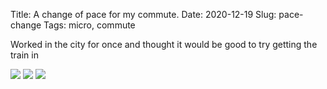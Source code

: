 Title: A change of pace for my commute.
Date: 2020-12-19
Slug: pace-change
Tags: micro, commute

Worked in the city for once and thought it would be good to try getting the train in

<img class="align-center" src="/media/images/2020-12-19 pace-change/on-train.jpg" class="align-center" loading="lazy"/>
<img class="align-center" src="/media/images/2020-12-19 pace-change/skyline.jpg" class="align-center" loading="lazy"/>
<img class="align-center" src="/media/images/2020-12-19 pace-change/m8.jpg" class="align-center" loading="lazy"/>
